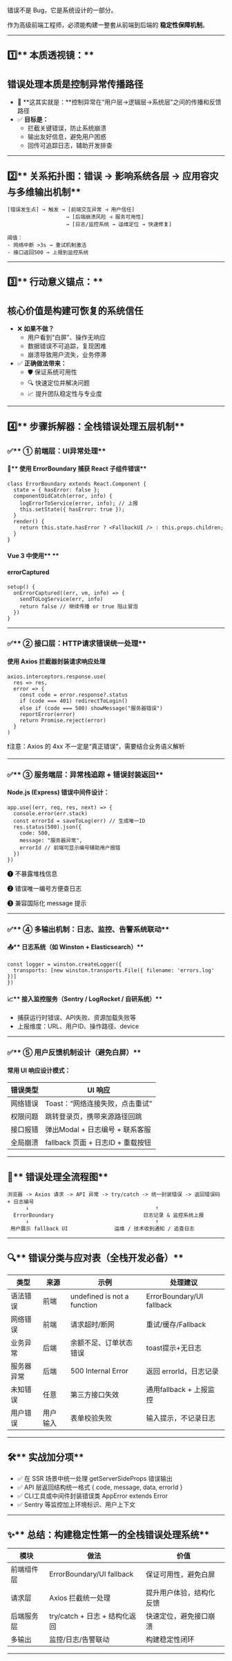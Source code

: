 

<font style="color:#0e0e0e;">错误不是 Bug，它是系统设计的一部分。</font>

<font style="color:#0e0e0e;">作为高级前端工程师，必须能构建一整套从前端到后端的 </font>**<font style="color:#0e0e0e;">稳定性保障机制</font>**<font style="color:#0e0e0e;">。</font>

---

## **1️⃣**** 本质透视镜：**
## **错误处理本质是控制异常传播路径**
+ 🧠 **这其实就是：**控制异常在“用户层→逻辑层→系统层”之间的传播和反馈路径
+ ✅ **目标是：**
    - 拦截关键错误，防止系统崩溃
    - 输出友好信息，避免用户困惑
    - 回传可追踪日志，辅助开发排查

---

## **2️⃣**** 关系拓扑图：错误 → 影响系统各层 → 应用容灾与多维输出机制**
```plain
[错误发生点] → 触发 → [前端交互异常 ⊣ 用户信任]
                   → [后端崩溃风险 ⊣ 服务可用性]
                   → [日志/监控系统 → 运维定位 → 快速修复]

阈值：
- 网络中断 >3s → 重试机制激活
- 接口返回500 → 上报到监控系统
```

---

## **3️⃣**** 行动意义锚点：**
## **核心价值是构建可恢复的系统信任**
+ ❌ **如果不做？**
    - 用户看到“白屏”、操作无响应
    - 数据错误不可追踪，复现困难
    - 崩溃导致用户流失，业务停滞
+ ✅ **正确做法带来：**
    - 🛡️ 保证系统可用性
    - 🔍 快速定位并解决问题
    - 📈 提升团队稳定性与专业度

---

## **4️⃣**** 步骤拆解器：全栈错误处理五层机制**
  


### **✅**** ① 前端层：UI异常处理**
  


#### **📌**** 使用 ErrorBoundary 捕获 React 子组件错误**
```plain
class ErrorBoundary extends React.Component {
  state = { hasError: false };
  componentDidCatch(error, info) {
    logErrorToService(error, info); // 上报
    this.setState({ hasError: true });
  }
  render() {
    return this.state.hasError ? <FallbackUI /> : this.props.children;
  }
}
```

#### **Vue 3 中使用**** **
#### **errorCaptured**
```plain
setup() {
  onErrorCaptured((err, vm, info) => {
    sendToLogService(err, info)
    return false // 继续传播 or true 阻止冒泡
  })
}
```

---

### **✅**** ② 接口层：HTTP请求错误统一处理**
  


#### **使用 Axios 拦截器封装请求响应处理**
```plain
axios.interceptors.response.use(
  res => res,
  error => {
    const code = error.response?.status
    if (code === 401) redirectToLogin()
    else if (code === 500) showMessage("服务器错误")
    reportError(error)
    return Promise.reject(error)
  }
)
```

<font style="color:#0e0e0e;">❗</font><font style="color:#0e0e0e;">注意：Axios 的 4xx 不一定是“真正错误”，需要结合业务语义解析</font>

---

### **✅**** ③ 服务端层：异常栈追踪 + 错误封装返回**
  


#### **Node.js (Express) 错误中间件设计：**
```plain
app.use((err, req, res, next) => {
  console.error(err.stack)
  const errorId = saveToLog(err) // 生成唯一ID
  res.status(500).json({
    code: 500,
    message: "服务器异常",
    errorId // 前端可显示编号辅助用户报错
  })
})
```

<font style="color:#0e0e0e;">❶ 不暴露堆栈信息</font>

<font style="color:#0e0e0e;">❷ 错误唯一编号方便查日志</font>

<font style="color:#0e0e0e;">❸ 兼容国际化 message 提示</font>

---

### **✅**** ④ 多输出机制：日志、监控、告警系统联动**
  


#### **📤**** 日志系统（如 Winston + Elasticsearch）**
```plain
const logger = winston.createLogger({
  transports: [new winston.transports.File({ filename: 'errors.log' })]
})
```

#### **📈**** 接入监控服务（Sentry / LogRocket / 自研系统）**
+ 捕获运行时错误、API失败、资源加载失败等
+ 上报维度：URL、用户ID、操作路径、device

---

### **✅**** ⑤ 用户反馈机制设计（避免白屏）**
  


#### **常用 UI 响应设计模式：**
| **错误类型** | **UI 响应** |
| --- | --- |
| 网络错误 | Toast：“网络连接失败，点击重试” |
| 权限问题 | 跳转登录页，携带来源路径回跳 |
| 接口报错 | 弹出Modal + 日志编号 + 联系客服 |
| 全局崩溃 | fallback 页面 + 日志ID + 重载按钮 |


---

## **🔁**** 错误处理全流程图**
```plain
浏览器 -> Axios 请求 -> API 异常 -> try/catch -> 统一封装错误 -> 返回错误码 + 日志编号
      ↓                                         ↑
  ErrorBoundary                             日志记录 & 监控系统上报
      ↓                                         ↑
 用户展示 fallback UI               运维 / 技术收到通知 / 追查日志
```

---

## **🔍**** 错误分类与应对表（全栈开发必备）**
| **类型** | **来源** | **示例** | **处理建议** |
| --- | --- | --- | --- |
| 语法错误 | 前端 | undefined is not a function | ErrorBoundary/UI fallback |
| 网络错误 | 前端 | 请求超时/断网 | 重试/缓存/Fallback |
| 业务异常 | 后端 | 余额不足、订单状态错误 | toast提示+无日志 |
| 服务器异常 | 后端 | 500 Internal Error | 返回 errorId，日志记录 |
| 未知错误 | 任意 | 第三方接口失效 | 通用fallback + 上报监控 |
| 用户错误 | 用户输入 | 表单校验失败 | 输入提示，不记录日志 |


---

## **🛠**** 实战加分项**
+ ✅ 在 SSR 场景中统一处理 getServerSideProps 错误输出
+ ✅ API 层返回结构统一格式 { code, message, data, errorId }
+ ✅ CLI工具或中间件封装错误类 AppError extends Error
+ ✅ Sentry 等监控加上环境标识、用户上下文

---

## **✨**** 总结：构建稳定性第一的全栈错误处理系统**
| **模块** | **做法** | **价值** |
| --- | --- | --- |
| 前端组件层 | ErrorBoundary/UI fallback | 保证可用性，避免白屏 |
| 请求层 | Axios 拦截统一处理 | 提升用户体验，结构化反馈 |
| 后端服务层 | try/catch + 日志 + 结构化返回 | 快速定位，避免接口崩溃 |
| 多输出 | 监控/日志/告警联动 | 构建稳定性闭环 |


---

## 
